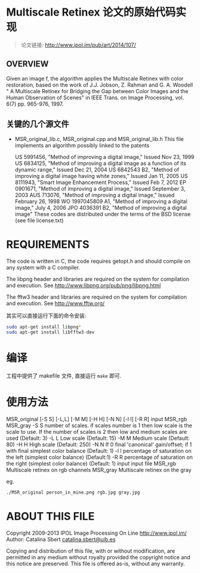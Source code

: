 # Multiscale Retinex 论文的原始代码实现    

> 论文链接: http://www.ipol.im/pub/art/2014/107/     

## OVERVIEW    

Given an image f, the algorithm applies the Multiscale Retinex with color restoration, based on the work of J.J. Jobson, Z. Rahman and G. A. Woodell   
" A Multiscale Retinex for Bridging the Gap between Color Images and the Human Observation of Scenes" in IEEE Trans. on Image Processing, vol. 6(7) pp. 965-976, 1997.

## 关键的几个源文件    
- MSR_original_lib.c, MSR_original.cpp and MSR_original_lib.h
  This file implements an algorithm possibly linked to the patents

  US 5991456, "Method of improving a digital image," Issued Nov 23, 1999
  US 6834125, "Method of improving a digital image as a function of its
  dynamic range," Issued Dec 21, 2004
  US 6842543 B2, "Method of improving a digital image having white
  zones," Issued Jan 11, 2005
  US 8111943, "Smart Image Enhancement Process," Issued Feb 7, 2012
  EP 0901671, "Method of improving a digital image," Issued September 3, 2003
  AUS 713076, "Method of improving a digital image," Issued February 26, 1998
  WO 1997045809 A1, "Method of improving a digital image," July 4, 2006
  JPO 4036391 B2, "Method of improving a digital image"
  These codes are distributed under the terms of the BSD license 
  (see file license.txt)

# REQUIREMENTS

The code is written in  C, the code requires getopt.h and should compile on any system with a C compiler.

The libpng header and libraries are required on the system for
compilation and execution. See http://www.libpng.org/pub/png/libpng.html

The fftw3 header and libraries are required on the system for
compilation and execution. See http://www.fftw.org/

其实可以直接运行下面的命令安装:    

```bash
sudo apt-get install libpng*
sudo apt-get install libfftw3-dev
```

# 编译

工程中提供了 makefile 文件, 直接运行 `make` 即可.

# 使用方法

MSR_original [-S S] [-L,L] [-M M] [-H H] [-N N] [-l l] [-R R]  input  MSR_rgb  MSR_gray
	-S  S	number of scales. 
		if scales number is 1 then low scale is the scale to use.
		If the number of scales is 2 then low and medium scales are used 
		(Default: 3)
	-L  L	Low scale (Default: 15)
	-M  M	Medium scale (Default: 80)
	-H  H	High scale (Default: 250)
	-N  N	If 0 final 'canonical' gain/offset; if 1 with final simplest color
		balance (Default: 1)
	-l  l	percentage of saturation on the left (simplest color balance) (Default:1)
	-R  R	percentage  of saturation on the right (simplest color balance) 
		(Default: 1)
	input	 input file
	MSR_rgb	 Multiscale retinex on rgb channels
	MSR_gray	 Multiscale retinex on the gray 

eg.   
```bash
./MSR_original person_in_mine.png rgb.jpg gray.jpg
```

# ABOUT THIS FILE

Copyright 2009-2013 IPOL Image Processing On Line http://www.ipol.im/
Author: Catalina Sbert <catalina.sbert@uib.es>

Copying and distribution of this file, with or without modification,
are permitted in any medium without royalty provided the copyright
notice and this notice are preserved.  This file is offered as-is,
without any warranty.
